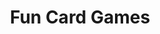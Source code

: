 ---
title: Fun Card Games
layout: blog
description: "A fun library of traditional card games."
thumbnail: "/assets/images/offenbachJass.jpg"
---